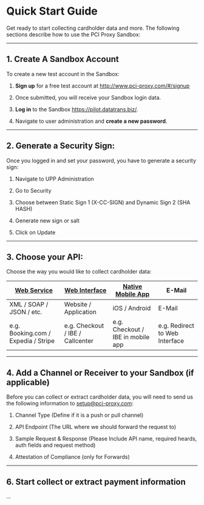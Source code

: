 # Quick Start Guide

Get ready to start collecting cardholder data and more. The following sections describe how to use the PCI Proxy Sandbox: 
                  
 

---




## 1. Create A Sandbox Account

To create a new test account in the Sandbox: 

1.	**Sign up** for a free test account at http://www.pci-proxy.com/#/signup

2.	Once submitted, you will receive your Sandbox login data.

3.	**Log in** to the Sandbox https://pilot.datatrans.biz/.

4.	Navigate to user administration and **create a new password**. 




---




## 2. Generate a Security Sign: 



Once you logged in and set your password, you have to generate a security sign:



1.	Navigate to UPP Administration

2.	Go to Security 

3.	Choose between Static Sign 1 (X-CC-SIGN) and Dynamic Sign 2 (SHA HASH) 

4.	Generate new sign or salt 

5.	Click on Update 



---



## 3. Choose your API: 



Choose the way you would like to collect cardholder data:


| **[Web Service](webservice.html)** | **[Web Interface](website-application.html)** | **[Native Mobile App](mobile-app.html)** | E-Mail |
| -- | -- | -- | -- |
| XML / SOAP / JSON / etc. | Website / Application | iOS / Android | E-Mail|
| e.g. Booking.com / Expedia / Stripe | e.g. Checkout / IBE / Callcenter | e.g. Checkout / IBE in mobile app | e.g. Redirect to Web Interface | 




---




## 4. Add a Channel or Receiver to your Sandbox (if applicable)


Before you can collect or extract cardholder data, you will need to send us the following information to setup@pci-proxy.com: 

  1.	Channel Type (Define if it is a push or pull channel)

  2.	API Endpoint (The URL where we should forward the request to)

  3.	Sample Request & Response (Please Include API name, required heards, auth fields and request method)

  4.	Attestation of Compliance (only for Forwards)



---



## 6. Start collect or extract payment information



...


